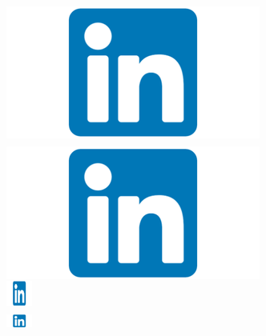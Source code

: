 [![linkedin](images/linkedin.png)](https://www.linkedin.com/in/dafna-pundak-b7425219b/)

![linkedin](images/linkedin.png)
<img src="images/linkedin.png"  width="50" height="50">

[<img src="images/linkedin.png"  width="50">](https://www.linkedin.com/in/dafna-pundak-b7425219b/)


